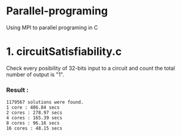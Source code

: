 # Parallel-programing
Using MPI to parallel programing in C

# 1. circuitSatisfiability.c
  Check every posibility of 32-bits input to a circuit and count the total number of output is "1".
  ### Result :
    1179567 solutions were found.
    1 core : 486.84 secs
    2 cores : 278.97 secs
    4 cores : 165.39 secs
    8 cores : 96.16 secs
    16 cores : 48.15 secs
